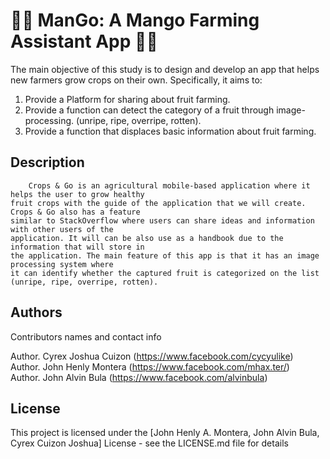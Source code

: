 # 🌱🌱 ManGo: A Mango Farming Assistant App 🌱🌱

The main objective of this study is to design and develop an app that helps new farmers grow crops on their own. Specifically, it aims to:
1.	Provide a Platform for sharing about fruit farming.
2.	Provide a function can detect the category of a fruit through image-processing. (unripe, ripe, overripe, rotten).
3.	Provide a function that displaces basic information about fruit farming.

## Description

		Crops & Go is an agricultural mobile-based application where it helps the user to grow healthy 
    fruit crops with the guide of the application that we will create. Crops & Go also has a feature 
    similar to StackOverflow where users can share ideas and information with other users of the 
    application. It will can be also use as a handbook due to the information that will store in 
    the application. The main feature of this app is that it has an image processing system where 
    it can identify whether the captured fruit is categorized on the list (unripe, ripe, overripe, rotten).

## Authors

Contributors names and contact info

Author. Cyrex Joshua Cuizon (https://www.facebook.com/cycyulike) <br />
Author. John Henly Montera (https://www.facebook.com/mhax.ter/) <br />
Author. John Alvin Bula (https://www.facebook.com/alvinbula) <br />

## License

This project is licensed under the [John Henly A. Montera, John Alvin Bula, Cyrex Cuizon Joshua] License - see the LICENSE.md file for details
